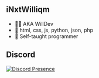 ## iNxtWilliqm
- 👨‍💻 AKA WillDev
- 👀 html, css, js, python, json, php
- 💞️ Self-taught programmer

## Discord
[![Discord Presence](https://lanyard-profile-readme.vercel.app/api/261860939467325441?theme=light&bg=b4a7d6&animated=false&hideDiscrim=true&borderRadius=30px&idleMessage=Do%20people%20actually%20read%20these)](https://discord.com/users/261860939467325441)
